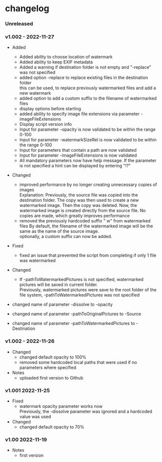 # changelog
### Unreleased

### v1.002 - 2022-11-27
- Added
  - Added ability to choose location of watermark
  - Added ability to keep EXIF metadata
  - Added a warning if destination folder is not empty and "-replace" was not specified
  - added option -replace to replace existing files in the destination folder  
    this can be used, to replace previously watermarked files and add a new watermark
  - added option to add a custom suffix to the filename of watermarked files
  - display options before starting
  - added ability to specify image file extensions via parameter -imageFileExtensions
  - Display script version info
  - Input for parameter -opacity is now validated to be within the range 0-100
  - Input for parameter -watermarkSizeRel is now validated to be within the range 0-100
  - Input for parameters that contain a path are now validated
  - Input for parameter -imageFileExtensions is now validated
  - All mandatory parameters now have help message. If the parameter is not specified a hint can be displayed by entering "!?"
- Changed
  - improved performance by no longer creating unnecessary copies of images  
    Explanation: Previously, the source file was copied into the destination folder. The copy was then used to create a new watermarked image. Then the copy was deleted. Now, the watermarked image is created directly from the source file. No copies are made, which greatly improves performance 
  - removed the previously hardcoded suffix " w" from watermarked files
    By default, the filename of the watermarked image will be the same as the name of the source image.  
    optionally, a custom suffix can now be added.
- Fixed
  - fixed an issue that prevented the script from completing if only 1 file was watermarked

- Changed
  - If -pathToWatermarkedPictures is not specified, watermarked pictures will be saved in current folder.  
  Previously, watermarked pictures were save to the root folder of the file system, -pathToWatermarkedPictures was not specified
- changed name of parameter -dissolve to -opacity
- changed name of parameter -pathToOriginalPictures to -Source
- changed name of parameter -pathToWatermarkedPictures to -Destination

### v1.002 - 2022-11-26
- Changed
  - changed default opacity to 100%
  - removed some hardcoded local paths that were used if no parameters where specified
- Notes
  - uploaded first version to Github
### v1.001 2022-11-25
- Fixed
  - watermark opacity parameter works now  
    Previously, the -dissolve parameter was ignored and a hardcoded value was used
- Changed
  - changed default opacity to 70%
### v1.00 2022-11-19
- Notes
  - first version